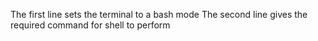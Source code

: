 The first line sets the terminal to a bash mode
The second line gives the required command for shell to perform

